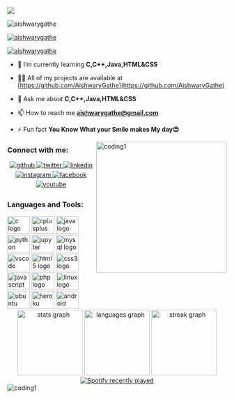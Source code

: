 ![](https://user-images.githubusercontent.com/78863428/224938123-b3016a27-0a0c-488b-839f-28e04a94e4aa.gif)


<p align="left"> <img src="https://komarev.com/ghpvc/?username=aishwarygathe&label=Profile%20views&color=0e75b6&style=flat" alt="aishwarygathe" /> </p>

<p align="left"> <a href="https://github.com/ryo-ma/github-profile-trophy"><img src="https://github-profile-trophy.vercel.app/?username=aishwarygathe" alt="aishwarygathe" /></a> </p>

<p align="left"> <a href="https://twitter.com/aishwarygathe" target="blank"><img src="https://img.shields.io/twitter/follow/aishwarygathe?logo=twitter&style=for-the-badge" alt="aishwarygathe" /></a> </p>

- 🌱 I’m currently learning **C,C++,Java,HTML&CSS**

- 👨‍💻 All of my projects are available at [https://github.com/AishwaryGathe](https://github.com/AishwaryGathe)

- 💬 Ask me about **C,C++,Java,HTML&CSS**

- 📫 How to reach me **aishwarygathe@gmail.com**

- ⚡ Fun fact **You Know What your Smile makes My day😍**
<div style="border-radius: 50%;"><img align="right" alt="coding1" width="300" src="https://miro.medium.com/max/850/0*7Q3yvSIv_t0ioJ-Z.gif">
</div>
<h3 align="left">Connect with me:</h3>
<div align="center">
<a href="https://github.com/aishwarygathe" target="_blank">
<img src=https://img.shields.io/badge/github-%2324292e.svg?&style=for-the-badge&logo=github&logoColor=white alt=github style="margin-bottom: 5px;" />
</a>
<a href="https://twitter.com/aishwarygathe" target="_blank">
<img src=https://img.shields.io/badge/twitter-%2300acee.svg?&style=for-the-badge&logo=twitter&logoColor=white alt=twitter style="margin-bottom: 5px;" />
</a>
<a href="https://linkedin.com/in/aishwarygathe" target="_blank">
<img src=https://img.shields.io/badge/linkedin-%231E77B5.svg?&style=for-the-badge&logo=linkedin&logoColor=white alt=linkedin style="margin-bottom: 5px;" />
</a>
<a href="https://instagram.com/aishwary_gathe" target="_blank">
<img src=https://img.shields.io/badge/instagram-%23000000.svg?&style=for-the-badge&logo=instagram&logoColor=white alt=instagram style="margin-bottom: 5px;" />
</a>
<a href="https://www.facebook.com/aishwary.gathe.20" target="_blank">
<img src=https://img.shields.io/badge/facebook-%232E87FB.svg?&style=for-the-badge&logo=facebook&logoColor=white alt=facebook style="margin-bottom: 5px;" />
</a>
<a href="https://www.youtube.com/c/ExcutePy" target="_blank">
<img src=https://img.shields.io/badge/youtube-%23EE4831.svg?&style=for-the-badge&logo=youtube&logoColor=white alt=youtube style="margin-bottom: 5px;" />
</a>  
</div>  

<h3 align="left">Languages and Tools:</h3>
<div align="left">
  <img src="https://cdn.jsdelivr.net/gh/devicons/devicon/icons/c/c-original.svg" height="40" width="52" alt="c logo"  />
  <img src="https://cdn.jsdelivr.net/gh/devicons/devicon/icons/cplusplus/cplusplus-original.svg" height="40" width="52" alt="cplusplus logo"  />
  <img src="https://cdn.jsdelivr.net/gh/devicons/devicon/icons/java/java-original.svg" height="40" width="52" alt="java logo"  />
  <img src="https://cdn.jsdelivr.net/gh/devicons/devicon/icons/python/python-original.svg" height="40" width="52" alt="python logo"  />
  <img src="https://cdn.jsdelivr.net/gh/devicons/devicon/icons/jupyter/jupyter-original.svg" height="40" width="52" alt="jupyter logo"  />
  <img src="https://cdn.jsdelivr.net/gh/devicons/devicon/icons/mysql/mysql-original.svg" height="40" width="52" alt="mysql logo"  />
  <img src="https://cdn.jsdelivr.net/gh/devicons/devicon/icons/vscode/vscode-original.svg" height="40" width="52" alt="vscode logo"  />
  <img src="https://cdn.jsdelivr.net/gh/devicons/devicon/icons/html5/html5-original.svg" height="40" width="52" alt="html5 logo"  />
  <img src="https://cdn.jsdelivr.net/gh/devicons/devicon/icons/css3/css3-original.svg" height="40" width="52" alt="css3 logo"  />
  <img src="https://cdn.jsdelivr.net/gh/devicons/devicon/icons/javascript/javascript-original.svg" height="40" width="52" alt="javascript logo"  />
  <img src="https://cdn.jsdelivr.net/gh/devicons/devicon/icons/php/php-original.svg" height="40" width="52" alt="php logo"  />
  <img src="https://cdn.jsdelivr.net/gh/devicons/devicon/icons/linux/linux-original.svg" height="40" width="52" alt="linux logo"  />
  <img src="https://cdn.jsdelivr.net/gh/devicons/devicon/icons/ubuntu/ubuntu-plain.svg" height="40" width="52" alt="ubuntu logo"  />
  <img src="https://cdn.jsdelivr.net/gh/devicons/devicon/icons/heroku/heroku-original.svg" height="40" width="52" alt="heroku logo"  />
  <img src="https://cdn.jsdelivr.net/gh/devicons/devicon/icons/android/android-original.svg" height="40" width="52" alt="android logo"  />
</div>

<div align="center">
  <img src="https://github-readme-stats.vercel.app/api?username=aishwarygathe&hide_title=false&hide_rank=false&show_icons=true&include_all_commits=true&count_private=true&disable_animations=false&theme=moltack&locale=en&hide_border=false&order=1" height="150" alt="stats graph"  />
  <img algin="left" src="https://github-readme-stats.vercel.app/api/top-langs?username=aishwarygathe&locale=en&hide_title=false&layout=compact&card_width=280&langs_count=5&theme=dracula&hide_border=false&order=2" height="150" alt="languages graph"  />
  <img src="https://streak-stats.demolab.com?user=aishwarygathe&locale=en&mode=daily&theme=panda&hide_border=false&border_radius=5&order=3" height="150" alt="streak graph"  />
</div>

<div align="center">
  <a href="https://open.spotify.com/user/58kgftfbnm0uvt6hsy5vf1q1m">
    <img src="https://spotify-recently-played-readme.vercel.app/api?user=58kgftfbnm0uvt6hsy5vf1q1m" alt="Spotify recently played"  />
  </a>
</div>

<div><img align="center" alt="coding1" src="https://res.cloudinary.com/practicaldev/image/fetch/s--E4gnEuy_--/c_limit%2Cf_auto%2Cfl_progressive%2Cq_66%2Cw_880/https://dev-to-uploads.s3.amazonaws.com/uploads/articles/233m04x0r0lv60payria.gif"></div>




